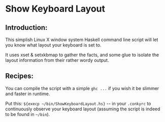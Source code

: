 Show Keyboard Layout
====================

Introduction:
-------------

This simplish Linux X window system Haskell command line script will let you know what layout your
keyboard is set to.

It uses xset & setxkbmap to gather the facts, and some glue to isolate the layout information from
their rather wordy output.

Recipes:
--------

You can compile the script with a simple `ghc ...` if you wish it be slimmer and faster in
runtime.

Put this: `${execp ~/bin/ShowKeyboardLayout.hs}` -- in your `.conkyrc` to continuously observe
your keyboard layout (assuming the script is indeed to be found in `~/bin`).
